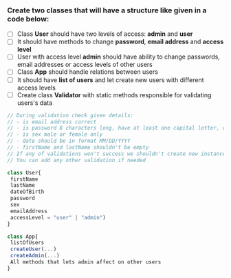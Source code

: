 ### Create two classes that will have a structure like given in a code below:

- [ ] Class **User** should have two levels of access: **admin** and **user**
- [ ] It should have methods to change **password**, **email address** and **access level**
- [ ] User with access level **admin** should have ability to change passwords, email addresses or access levels of other users
- [ ] Class **App** should handle relations between users
- [ ] It should have **list of users** and let create new users with different access levels
- [ ] Create class **Validator** with static methods responsible for validating users's data

```javascript
// During validation check given details:
// - is email address correct
// - is password 8 characters long, have at least one capital letter, one digit and one special character
// - is sex male or female only
// - date should be in format MM/DD/YYYY
// - firstName and lastName shouldn't be empty
// If any of validations won't success we shouldn't create new instance and instead return error with suitable message
// You can add any other validation if needed

class User{
 firstName
 lastName
 dateOfBirth
 password
 sex
 emailAddress
 accessLevel = "user" | "admin")
}

class App{
 listOfUsers
 createUser(...)
 createAdmin(...)
 All methods that lets admin affect on other users
}
```